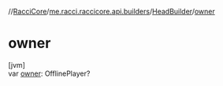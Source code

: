 //[RacciCore](../../../index.md)/[me.racci.raccicore.api.builders](../index.md)/[HeadBuilder](index.md)/[owner](owner.md)

# owner

[jvm]\
var [owner](owner.md): OfflinePlayer?
